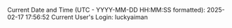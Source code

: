 Current Date and Time (UTC - YYYY-MM-DD HH:MM:SS formatted): 2025-02-17 17:56:52
Current User's Login: luckyaiman

